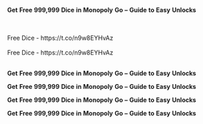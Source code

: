 <strong>Get</strong> <strong>Free</strong> <strong>999,999</strong> <strong>Dice</strong> <strong>in</strong> <strong>Monopoly</strong> <strong>Go</strong> <strong>–</strong> <strong>Guide</strong> <strong>to</strong> <strong>Easy</strong> <strong>Unlocks</strong>

<br>
<br>Free Dice - https://t.co/n9w8EYHvAz
<br>
<br>Free Dice - https://t.co/n9w8EYHvAz
<br>
<br>

<strong>Get</strong> <strong>Free</strong> <strong>999,999</strong> <strong>Dice</strong> <strong>in</strong> <strong>Monopoly</strong> <strong>Go</strong> <strong>–</strong> <strong>Guide</strong> <strong>to</strong> <strong>Easy</strong> <strong>Unlocks</strong>

<strong>Get</strong> <strong>Free</strong> <strong>999,999</strong> <strong>Dice</strong> <strong>in</strong> <strong>Monopoly</strong> <strong>Go</strong> <strong>–</strong> <strong>Guide</strong> <strong>to</strong> <strong>Easy</strong> <strong>Unlocks</strong>

<strong>Get</strong> <strong>Free</strong> <strong>999,999</strong> <strong>Dice</strong> <strong>in</strong> <strong>Monopoly</strong> <strong>Go</strong> <strong>–</strong> <strong>Guide</strong> <strong>to</strong> <strong>Easy</strong> <strong>Unlocks</strong>

<strong>Get</strong> <strong>Free</strong> <strong>999,999</strong> <strong>Dice</strong> <strong>in</strong> <strong>Monopoly</strong> <strong>Go</strong> <strong>–</strong> <strong>Guide</strong> <strong>to</strong> <strong>Easy</strong> <strong>Unlocks</strong>
